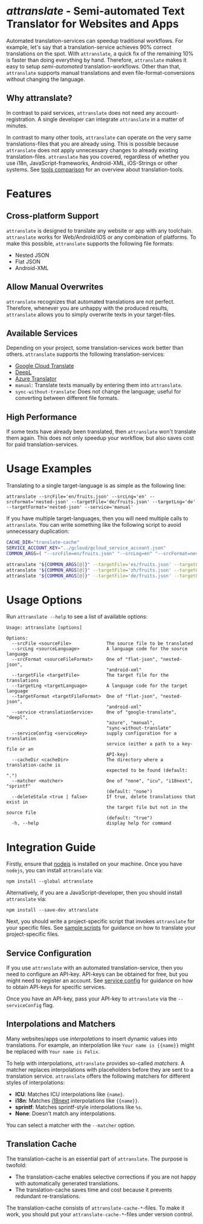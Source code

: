 # _attranslate_ - Semi-automated Text Translator for Websites and Apps

Automated translation-services can speedup traditional workflows.
For example, let's say that a translation-service achieves 90% correct translations on the spot.
With `attranslate`, a quick fix of the remaining 10% is faster than doing everything by hand.
Therefore, `attranslate` makes it easy to setup _semi-automated_ translation-workflows.
Other than that, `attranslate` supports manual translations and even file-format-conversions without changing the language.

## Why attranslate?

In contrast to paid services, `attranslate` does not need any account-registration.
A single developer can integrate `attranslate` in a matter of minutes.

In contrast to many other tools, `attranslate` can operate on the very same translations-files that you are already using.
This is possible because `attranslate` does not apply unnecessary changes to already existing translation-files.
`attranslate` has you covered, regardless of whether you use i18n, JavaScript-frameworks, Android-XML, iOS-Strings or other systems.
See [tools comparison](/TOOL_COMPARISON.md) for an overview about translation-tools.

# Features

## Cross-platform Support

`attranslate` is designed to translate any website or app with any toolchain.
`attranslate` works for Web/Android/iOS or any combination of platforms.
To make this possible, `attranslate` supports the following file formats:

- Nested JSON
- Flat JSON
- Android-XML

## Allow Manual Overwrites

`attranslate` recognizes that automated translations are not perfect.
Therefore, whenever you are unhappy with the produced results, `attranslate` allows you to simply overwrite texts in your target-files.

## Available Services

Depending on your project, some translation-services work better than others.
`attranslate` supports the following translation-services:

- [Google Cloud Translate](https://cloud.google.com/translate)
- [DeepL](https://deepl.com)
- [Azure Translator](https://azure.microsoft.com/en-us/services/cognitive-services/translator-text-api/)
- `manual`: Translate texts manually by entering them into `attranslate`.
- `sync-without-translate`: Does not change the language; useful for converting between different file formats.

## High Performance

If some texts have already been translated, then `attranslate` won't translate them again.
This does not only speedup your workflow, but also saves cost for paid translation-services.

# Usage Examples

Translating to a single target-language is as simple as the following line:

```
attranslate --srcFile='en/fruits.json' --srcLng='en' --srcFormat='nested-json' --targetFile='de/fruits.json' --targetLng='de' --targetFormat='nested-json' --service='manual'
```

If you have multiple target-languages, then you will need multiple calls to `attranslate`.
You can write something like the following script to avoid unnecessary duplication:

```bash
CACHE_DIR="translate-cache"
SERVICE_ACCOUNT_KEY="../gcloud/gcloud_service_account.json"
COMMON_ARGS=( "--srcFile=en/fruits.json" "--srcLng=en" "--srcFormat=nested-json" "--targetFormat=nested-json" "--service=google-translate" "--serviceConfig=$SERVICE_ACCOUNT_KEY" "--cacheDir=$CACHE_DIR" "--matcher=i18next" )

attranslate "${COMMON_ARGS[@]}" --targetFile='es/fruits.json' --targetLng='es'
attranslate "${COMMON_ARGS[@]}" --targetFile='zh/fruits.json' --targetLng='zh'
attranslate "${COMMON_ARGS[@]}" --targetFile='de/fruits.json' --targetLng='de'
```

# Usage Options

Run `attranslate --help` to see a list of available options:

```
Usage: attranslate [options]

Options:
  --srcFile <sourceFile>             The source file to be translated
  --srcLng <sourceLanguage>          A language code for the source language
  --srcFormat <sourceFileFormat>     One of "flat-json", "nested-json",
                                     "android-xml"
  --targetFile <targetFile>          The target file for the translations
  --targetLng <targetLanguage>       A language code for the target language
  --targetFormat <targetFileFormat>  One of "flat-json", "nested-json",
                                     "android-xml"
  --service <translationService>     One of "google-translate", "deepl",
                                     "azure", "manual",
                                     "sync-without-translate"
  --serviceConfig <serviceKey>       supply configuration for a translation
                                     service (either a path to a key-file or an
                                     API-key)
  --cacheDir <cacheDir>              The directory where a translation-cache is
                                     expected to be found (default: ".")
  --matcher <matcher>                One of "none", "icu", "i18next", "sprintf"
                                     (default: "none")
  --deleteStale <true | false>       If true, delete translations that exist in
                                     the target file but not in the source file
                                     (default: "true")
  -h, --help                         display help for command
```


# Integration Guide

Firstly, ensure that [nodejs](https://nodejs.org/) is installed on your machine.
Once you have `nodejs`, you can install `attranslate` via:

`npm install --global attranslate`

Alternatively, if you are a JavaScript-developer, then you should install `attranslate` via:

`npm install --save-dev attranslate`

Next, you should write a project-specific script that invokes `attranslate` for your specific files.
See [sample scripts](/sample-scripts) for guidance on how to translate your project-specific files.

## Service Configuration

If you use `attranslate` with an automated translation-service, then you need to configure an API-key.
API-keys can be obtained for free, but you might need to register an account.
See [service config](/SERVICE_CONFIG.md) for guidance on how to obtain API-keys for specific services.

Once you have an API-key, pass your API-key to `attranslate` via the `--serviceConfig` flag.

## Interpolations and Matchers

Many websites/apps use _interpolations_  to insert dynamic values into translations.
For example, an interpolation like `Your name is {{name}}` might be replaced with `Your name is Felix`.

To help with interpolations, `attranslate` provides so-called _matchers_.
A matcher replaces interpolations with placeholders before they are
sent to a translation service.
`attranslate` offers the following matchers for different styles of interpolations:

- **ICU**: Matches ICU interpolations like `{name}`.
- **i18n**: Matches [i18next](https://www.i18next.com/translation-function/interpolation) interpolations like `{{name}}`.
- **sprintf**: Matches sprintf-style interpolations like `%s`.
- **None**: Doesn't match any interpolations.

You can select a matcher with the `--matcher` option.

## Translation Cache

The translation-cache is an essential part of `attranslate`.
The purpose is twofold:

- The translation-cache enables selective corrections if you are not happy with automatically generated translations.
- The translation-cache saves time and cost because it prevents redundant re-translations.

The translation-cache consists of `attranslate-cache-*`-files.
To make it work, you should put your `attranslate-cache-*`-files under version control.
